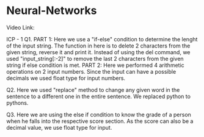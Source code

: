 # Neural-Networks

Video Link: 

ICP - 1
Q1. PART 1: Here we use a "if-else" condition to determine the lenght of the input string. The function in here is to delete 2 characters from the given string, reverse it and print it. Instead of using the del command, we used "input_string[:-2]" to remove the last 2 characters from the given string if else condition is met.
    PART 2: Here we performed 4 arithmetic operations on 2 input numbers. Since the input can have a possible decimals we used float type for input numbers.

Q2. Here we used "replace" method to change any given word in the sentence to a different one in the entire sentence. We replaced python to pythons.

Q3. Here we are using the else if condition to know the grade of a person when he falls into the respective score section. As the score can also be a decimal value, we use float type for input.
